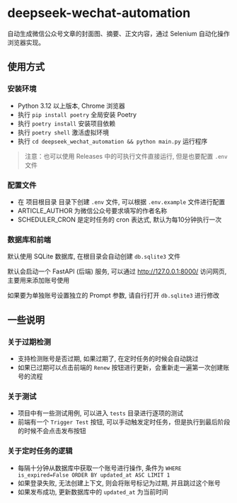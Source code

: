 # deepseek-wechat-automation

自动生成微信公众号文章的封面图、摘要、正文内容，通过 Selenium 自动化操作浏览器实现。

## 使用方式

### 安装环境

- Python 3.12 以上版本, Chrome 浏览器
- 执行 `pip install poetry` 全局安装 Poetry
- 执行 `poetry install` 安装项目依赖
- 执行 `poetry shell` 激活虚拟环境
- 执行 `cd deepseek_wechat_automation && python main.py` 运行程序

> 注意：也可以使用 Releases 中的可执行文件直接运行, 但是也要配置 `.env` 文件

### 配置文件

- 在 项目根目录 目录下创建 `.env` 文件, 可以根据 `.env.example` 文件进行配置
- ARTICLE_AUTHOR 为微信公众号要求填写的作者名称
- SCHEDULER_CRON 是定时任务的 cron 表达式, 默认为每10分钟执行一次

### 数据库和前端

默认使用 SQLite 数据库, 在根目录会自动创建 `db.sqlite3` 文件

默认会启动一个 FastAPI (后端) 服务, 可以通过 http://127.0.0.1:8000/ 访问网页, 主要用来添加账号使用

如果要为单独账号设置独立的 Prompt 参数, 请自行打开 `db.sqlite3` 进行修改

## 一些说明

### 关于过期检测

- 支持检测账号是否过期, 如果过期了, 在定时任务的时候会自动跳过
- 如果已过期可以点击前端的 `Renew` 按钮进行更新，会重新走一遍第一次创建账号的流程

### 关于测试

- 项目中有一些测试用例, 可以进入 `tests` 目录进行逐项的测试
- 前端有一个 `Trigger Test` 按钮, 可以手动触发定时任务，但是执行到最后阶段的时候不会点击发布按钮

### 关于定时任务的逻辑

- 每隔十分钟从数据库中获取一个账号进行操作, 条件为 `WHERE is_expired=False ORDER BY updated_at ASC LIMIT 1`
- 如果登录失败, 无法创建上下文, 则会将账号标记为过期, 并且跳过这个账号
- 如果发布成功, 更新数据库中的 `updated_at` 为当前时间

